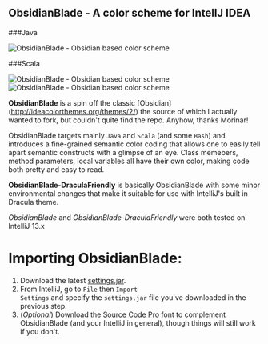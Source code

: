 ObsidianBlade - A color scheme for IntellJ IDEA
-----------------------------------------------

###Java

![ObsidianBlade - Obsidian based color scheme](https://raw2.github.com/staslev/ObsidianBlade/master/screenshots/ObsidianBlade-with-Java-1.png "ObsidianBlade for Java")

###Scala

![ObsidianBlade - Obsidian based color scheme](https://raw2.github.com/staslev/ObsidianBlade/master/screenshots/ObsidianBlade-with-Scala-1.png "ObsidianBlade for Scala")
![ObsidianBlade - Obsidian based color scheme](https://raw2.github.com/staslev/ObsidianBlade/master/screenshots/ObsidianBlade-with-Scala-2.png "ObsidianBlade for Scala")

**ObsidianBlade** is a spin off the classic [Obsidian] (http://ideacolorthemes.org/themes/2/) the source of which I actually wanted to fork, but couldn't quite find the repo. Anyhow, thanks Morinar!

ObsidianBlade targets mainly <code>Java</code> and <code>Scala</code> (and some <code>Bash</code>) and introduces a fine-grained semantic color coding that allows one to easily tell apart semantic constructs with a glimpse of an eye. Class memebers, method parameters, local variables all have their own color, making code both pretty and easy to read.

**ObsidianBlade-DraculaFriendly** is basically ObsidianBlade with some minor environmental changes that make it suitable for use with IntelliJ's built in Dracula theme.

*ObsidianBlade* and *ObsidianBlade-DraculaFriendly* were both tested on IntelliJ 13.x

Importing ObsidianBlade:
========================

1.  Download the latest [settings.jar](https://github.com/staslev/ObsidianBlade/raw/master/settings.jar).
2.  From IntelliJ, go to <code>File</code> then <code>Import Settings</code> and specify the <code>settings.jar</code> file you've downloaded in the previous step.
3.  (*Optional*) Download the [Source Code Pro]("http://sourceforge.net/projects/sourcecodepro.adobe/files/SourceCodePro_FontsOnly-1.017.zip/download") font to complement ObsidianBlade (and your IntelliJ in general), though things will still work if you don't.
